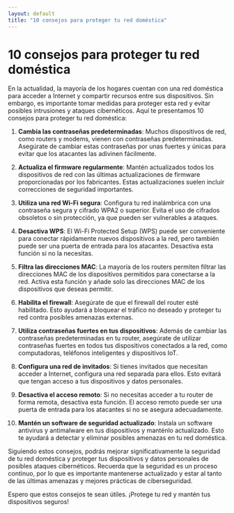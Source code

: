 ```yaml
---
layout: default
title: "10 consejos para proteger tu red doméstica"
---
```


# 10 consejos para proteger tu red doméstica

En la actualidad, la mayoría de los hogares cuentan con una red doméstica para acceder a Internet y compartir recursos entre sus dispositivos. Sin embargo, es importante tomar medidas para proteger esta red y evitar posibles intrusiones y ataques cibernéticos. Aquí te presentamos 10 consejos para proteger tu red doméstica:

1. **Cambia las contraseñas predeterminadas**: Muchos dispositivos de red, como routers y modems, vienen con contraseñas predeterminadas. Asegúrate de cambiar estas contraseñas por unas fuertes y únicas para evitar que los atacantes las adivinen fácilmente.

2. **Actualiza el firmware regularmente**: Mantén actualizados todos los dispositivos de red con las últimas actualizaciones de firmware proporcionadas por los fabricantes. Estas actualizaciones suelen incluir correcciones de seguridad importantes.

3. **Utiliza una red Wi-Fi segura**: Configura tu red inalámbrica con una contraseña segura y cifrado WPA2 o superior. Evita el uso de cifrados obsoletos o sin protección, ya que pueden ser vulnerables a ataques.

4. **Desactiva WPS**: El Wi-Fi Protected Setup (WPS) puede ser conveniente para conectar rápidamente nuevos dispositivos a la red, pero también puede ser una puerta de entrada para los atacantes. Desactiva esta función si no la necesitas.

5. **Filtra las direcciones MAC**: La mayoría de los routers permiten filtrar las direcciones MAC de los dispositivos permitidos para conectarse a la red. Activa esta función y añade solo las direcciones MAC de los dispositivos que deseas permitir.

6. **Habilita el firewall**: Asegúrate de que el firewall del router esté habilitado. Esto ayudará a bloquear el tráfico no deseado y proteger tu red contra posibles amenazas externas.

7. **Utiliza contraseñas fuertes en tus dispositivos**: Además de cambiar las contraseñas predeterminadas en tu router, asegúrate de utilizar contraseñas fuertes en todos tus dispositivos conectados a la red, como computadoras, teléfonos inteligentes y dispositivos IoT.

8. **Configura una red de invitados**: Si tienes invitados que necesitan acceder a Internet, configura una red separada para ellos. Esto evitará que tengan acceso a tus dispositivos y datos personales.

9. **Desactiva el acceso remoto**: Si no necesitas acceder a tu router de forma remota, desactiva esta función. El acceso remoto puede ser una puerta de entrada para los atacantes si no se asegura adecuadamente.

10. **Mantén un software de seguridad actualizado**: Instala un software antivirus y antimalware en tus dispositivos y manténlo actualizado. Esto te ayudará a detectar y eliminar posibles amenazas en tu red doméstica.

Siguiendo estos consejos, podrás mejorar significativamente la seguridad de tu red doméstica y proteger tus dispositivos y datos personales de posibles ataques cibernéticos. Recuerda que la seguridad es un proceso continuo, por lo que es importante mantenerse actualizado y estar al tanto de las últimas amenazas y mejores prácticas de ciberseguridad.

Espero que estos consejos te sean útiles. ¡Protege tu red y mantén tus dispositivos seguros!
